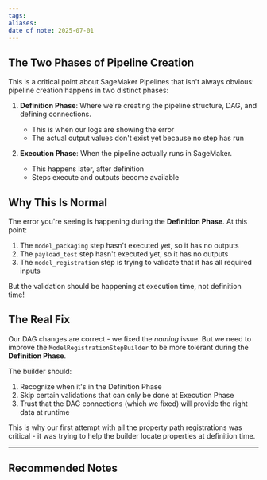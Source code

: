```yaml
---
tags: 
aliases: 
date of note: 2025-07-01
---
```

## The Two Phases of Pipeline Creation

This is a critical point about SageMaker Pipelines that isn't always obvious: pipeline creation happens in two distinct phases:

1. __Definition Phase__: Where we're creating the pipeline structure, DAG, and defining connections.

   - This is when our logs are showing the error
   - The actual output values don't exist yet because no step has run

2. __Execution Phase__: When the pipeline actually runs in SageMaker.

   - This happens later, after definition
   - Steps execute and outputs become available

## Why This Is Normal

The error you're seeing is happening during the __Definition Phase__. At this point:

1. The `model_packaging` step hasn't executed yet, so it has no outputs
2. The `payload_test` step hasn't executed yet, so it has no outputs
3. The `model_registration` step is trying to validate that it has all required inputs

But the validation should be happening at execution time, not definition time!

## The Real Fix

Our DAG changes are correct - we fixed the *naming* issue. But we need to improve the `ModelRegistrationStepBuilder` to be more tolerant during the __Definition Phase__.

The builder should:

1. Recognize when it's in the Definition Phase
2. Skip certain validations that can only be done at Execution Phase
3. Trust that the DAG connections (which we fixed) will provide the right data at runtime

This is why our first attempt with all the property path registrations was critical - it was trying to help the builder locate properties at definition time.










-----------
##  Recommended Notes